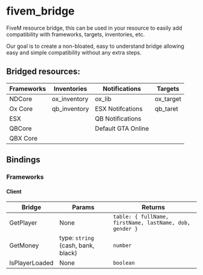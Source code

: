 # fivem_bridge
FiveM resource bridge, this can be used in your resource to easily add compatibility with frameworks, targets, inventories, etc.

Our goal is to create a non-bloated, easy to understand bridge allowing easy and simple compatibility without any extra steps.

## Bridged resources:

| Frameworks | Inventories | Notifications | Targets
| ------------- | ------------- | ------------- | ------------- |
| NDCore | ox_inventory | ox_lib | ox_target
| Ox Core | qb_inventory | ESX Notifcations | qb_taret
| ESX | | QB Notifications | 
| QBCore | | Default GTA Online |
| QBX Core |



## Bindings
### Frameworks
#### Client
| Bridge | Params | Returns
| ------------- | ------------- | ------------- |
| GetPlayer | None | `table: { fullName, firstName, lastName, dob, gender }`
| GetMoney | type: `string` (cash, bank, black)  | `number`
| IsPlayerLoaded | None | `boolean`
